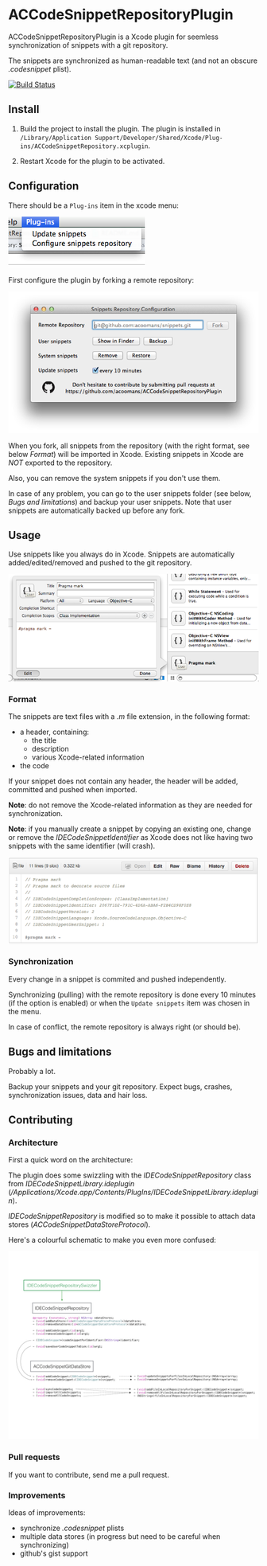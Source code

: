 # ACCodeSnippetRepositoryPlugin

ACCodeSnippetRepositoryPlugin is a Xcode plugin for seemless synchronization of snippets with a git repository.

The snippets are synchronized as human-readable text (and not an obscure _.codesnippet_ plist).

[![Build Status](https://api.travis-ci.org/acoomans/ACCodeSnippetRepositoryPlugin.png)](https://api.travis-ci.org/acoomans/ACCodeSnippetRepositoryPlugin.png)


## Install

1. Build the project to install the plugin. The plugin is installed in `/Library/Application Support/Developer/Shared/Xcode/Plug-ins/ACCodeSnippetRepository.xcplugin`.

2. Restart Xcode for the plugin to be activated.


## Configuration

There should be a `Plug-ins` item in the xcode menu:

![screenshots](Screenshots/screenshot01.png)

First configure the plugin by forking a remote repository:

![screenshots](Screenshots/screenshot02.png)

When you fork, all snippets from the repository (with the right format, see below _Format_) will be imported in Xcode.
Existing snippets in Xcode are *NOT* exported to the repository.


Also, you can remove the system snippets if you don't use them.

In case of any problem, you can go to the user snippets folder (see below, _Bugs and limitations_) and backup your user snippets. Note that user snippets are automatically backed up before any fork.


## Usage

Use snippets like you always do in Xcode. Snippets are automatically added/edited/removed and pushed to the git repository.

![screenshots](Screenshots/screenshot03.png)

### Format 

The snippets are text files with a _.m_ file extension, in the following format:

* a header, containing:
	* the title
	* description
	* various Xcode-related information
* the code

If your snippet does not contain any header, the header will be added, committed and pushed when imported.

**Note**: do not remove the Xcode-related information as they are needed for synchronization.

**Note**: if you manually create a snippet by copying an existing one, change or remove the _IDECodeSnippetIdentifier_ as Xcode does not like having two snippets with the same identifier (will crash).

![screenshots](Screenshots/screenshot04.png)

### Synchronization

Every change in a snippet is commited and pushed independently.

Synchronizing (pulling) with the remote repository is done every 10 minutes (if the option is enabled) or when the `Update snippets` item was chosen in the menu.

In case of conflict, the remote repository is always right (or should be).


## Bugs and limitations

Probably a lot. 

Backup your snippets and your git repository. Expect bugs, crashes, synchronization issues, data and hair loss.


## Contributing

### Architecture

First a quick word on the architecture:

The plugin does some swizzling with the _IDECodeSnippetRepository_ class from _IDECodeSnippetLibrary.ideplugin_ (_/Applications/Xcode.app/Contents/PlugIns/IDECodeSnippetLibrary.ideplugin_).

_IDECodeSnippetRepository_ is modified so to make it possible to attach data stores (_ACCodeSnippetDataStoreProtocol_).

Here's a colourful schematic to make you even more confused:

![screenshots](Documentation/architecture.jpg)

### Pull requests

If you want to contribute, send me a pull request.

### Improvements

Ideas of improvements:

- synchronize _.codesnippet_ plists
- multiple data stores (in progress but need to be careful when synchronizing)
- github's gist support